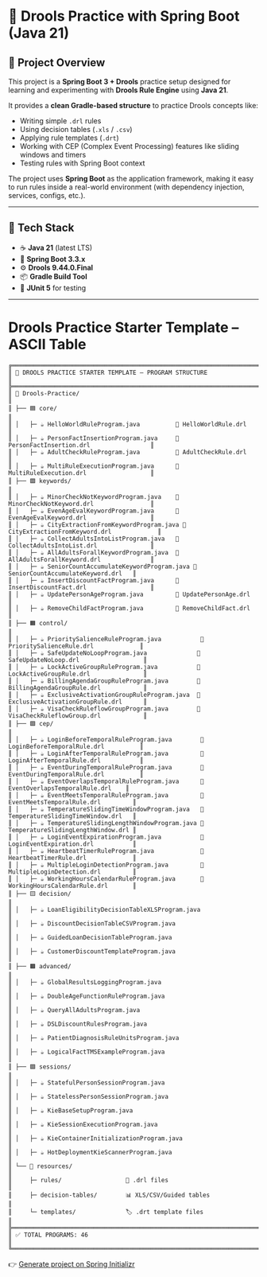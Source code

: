 # 📘 Drools Practice with Spring Boot (Java 21)

## 🔹 Project Overview
This project is a **Spring Boot 3 + Drools** practice setup designed for learning and experimenting with **Drools Rule Engine** using **Java 21**.

It provides a **clean Gradle-based structure** to practice Drools concepts like:

- Writing simple `.drl` rules
- Using decision tables (`.xls` / `.csv`)
- Applying rule templates (`.drt`)
- Working with CEP (Complex Event Processing) features like sliding windows and timers
- Testing rules with Spring Boot context

The project uses **Spring Boot** as the application framework, making it easy to run rules inside a real-world environment (with dependency injection, services, configs, etc.).

---

## 🔹 Tech Stack
- ☕ **Java 21** (latest LTS)
- 🌱 **Spring Boot 3.3.x**
- ⚙️ **Drools 9.44.0.Final**
- 📦 **Gradle Build Tool**
- 🧪 **JUnit 5** for testing

---

# Drools Practice Starter Template – ASCII Table

```
╔════════════════════════════════════════════════════════════════════════════════════════════╗
║ 🔹 DROOLS PRACTICE STARTER TEMPLATE – PROGRAM STRUCTURE                       			 ║
╠════════════════════════════════════════════════════════════════════════════════════════════╣
║ 📂 Drools-Practice/                                                           			 ║
║ ├── 🟦 core/                                                                  			 ║
║ │   ├─ ☕ HelloWorldRuleProgram.java          📜 HelloWorldRule.drl           			 ║
║ │   ├─ ☕ PersonFactInsertionProgram.java     📜 PersonFactInsertion.drl      			 ║
║ │   ├─ ☕ AdultCheckRuleProgram.java          📜 AdultCheckRule.drl           			 ║
║ │   ├─ ☕ MultiRuleExecutionProgram.java      📜 MultiRuleExecution.drl       			 ║
║ ├── 🟪 keywords/                                                              			 ║
║ │   ├─ ☕ MinorCheckNotKeywordProgram.java    📜 MinorCheckNotKeyword.drl     			 ║
║ │   ├─ ☕ EvenAgeEvalKeywordProgram.java      📜 EvenAgeEvalKeyword.drl       			 ║
║ │   ├─ ☕ CityExtractionFromKeywordProgram.java 📜 CityExtractionFromKeyword.drl 			 ║
║ │   ├─ ☕ CollectAdultsIntoListProgram.java   📜 CollectAdultsIntoList.drl    			 ║
║ │   ├─ ☕ AllAdultsForallKeywordProgram.java  📜 AllAdultsForallKeyword.drl   			 ║
║ │   ├─ ☕ SeniorCountAccumulateKeywordProgram.java 📜 SeniorCountAccumulateKeyword.drl 	 ║
║ │   ├─ ☕ InsertDiscountFactProgram.java      📜 InsertDiscountFact.drl       			 ║
║ │   ├─ ☕ UpdatePersonAgeProgram.java         📜 UpdatePersonAge.drl          			 ║
║ │   ├─ ☕ RemoveChildFactProgram.java         📜 RemoveChildFact.drl          			 ║
║ ├── 🟧 control/                                                               			 ║
║ │   ├─ ☕ PrioritySalienceRuleProgram.java           📜 PrioritySalienceRule.drl 			 ║
║ │   ├─ ☕ SafeUpdateNoLoopProgram.java              📜 SafeUpdateNoLoop.drl      			 ║
║ │   ├─ ☕ LockActiveGroupRuleProgram.java           📜 LockActiveGroupRule.drl   			 ║
║ │   ├─ ☕ BillingAgendaGroupRuleProgram.java        📜 BillingAgendaGroupRule.drl			 ║
║ │   ├─ ☕ ExclusiveActivationGroupRuleProgram.java  📜 ExclusiveActivationGroupRule.drl 	 ║
║ │   ├─ ☕ VisaCheckRuleflowGroupProgram.java        📜 VisaCheckRuleflowGroup.drl			 ║
║ ├── 🟩 cep/                                                                   			 ║
║ │   ├─ ☕ LoginBeforeTemporalRuleProgram.java        📜 LoginBeforeTemporalRule.drl 		 ║
║ │   ├─ ☕ LoginAfterTemporalRuleProgram.java         📜 LoginAfterTemporalRule.drl  		 ║
║ │   ├─ ☕ EventDuringTemporalRuleProgram.java        📜 EventDuringTemporalRule.drl 	 	 ║
║ │   ├─ ☕ EventOverlapsTemporalRuleProgram.java      📜 EventOverlapsTemporalRule.drl 	 ║
║ │   ├─ ☕ EventMeetsTemporalRuleProgram.java         📜 EventMeetsTemporalRule.drl         ║
║ │   ├─ ☕ TemperatureSlidingTimeWindowProgram.java   📜 TemperatureSlidingTimeWindow.drl   ║
║ │   ├─ ☕ TemperatureSlidingLengthWindowProgram.java 📜 TemperatureSlidingLengthWindow.drl ║
║ │   ├─ ☕ LoginEventExpirationProgram.java           📜 LoginEventExpiration.drl           ║
║ │   ├─ ☕ HeartbeatTimerRuleProgram.java             📜 HeartbeatTimerRule.drl             ║
║ │   ├─ ☕ MultipleLoginDetectionProgram.java         📜 MultipleLoginDetection.drl         ║
║ │   ├─ ☕ WorkingHoursCalendarRuleProgram.java       📜 WorkingHoursCalendarRule.drl       ║
║ ├── 🟨 decision/                                                                           ║
║ │   ├─ ☕ LoanEligibilityDecisionTableXLSProgram.java                                      ║
║ │   ├─ ☕ DiscountDecisionTableCSVProgram.java                                             ║
║ │   ├─ ☕ GuidedLoanDecisionTableProgram.java                                              ║
║ │   ├─ ☕ CustomerDiscountTemplateProgram.java                                             ║
║ ├── 🟫 advanced/                                                                           ║
║ │   ├─ ☕ GlobalResultsLoggingProgram.java                                                 ║
║ │   ├─ ☕ DoubleAgeFunctionRuleProgram.java                                                ║
║ │   ├─ ☕ QueryAllAdultsProgram.java                                          			 ║
║ │   ├─ ☕ DSLDiscountRulesProgram.java                                        			 ║
║ │   ├─ ☕ PatientDiagnosisRuleUnitsProgram.java                               			 ║
║ │   ├─ ☕ LogicalFactTMSExampleProgram.java                                   			 ║
║ ├── 🟪 sessions/                                                              			 ║
║ │   ├─ ☕ StatefulPersonSessionProgram.java                                   			 ║
║ │   ├─ ☕ StatelessPersonSessionProgram.java                                  			 ║
║ │   ├─ ☕ KieBaseSetupProgram.java                                            			 ║
║ │   ├─ ☕ KieSessionExecutionProgram.java                                     			 ║
║ │   ├─ ☕ KieContainerInitializationProgram.java                              			 ║
║ │   ├─ ☕ HotDeploymentKieScannerProgram.java                                 			 ║
║ └── 📁 resources/                                                             			 ║
║     ├─ rules/                  📜 .drl files                                 				 ║
║     ├─ decision-tables/        📊 XLS/CSV/Guided tables                      				 ║
║     └─ templates/              🏷️ .drt template files                        				 ║
╠════════════════════════════════════════════════════════════════════════════════════════════╣
║ ✅ TOTAL PROGRAMS: 46                                                       				 ║
╚════════════════════════════════════════════════════════════════════════════════════════════╝
```


👉 [Generate project on Spring Initializr](https://start.spring.io/#!type=gradle-project&language=java&platformVersion=3.5.5&packaging=jar&jvmVersion=21&groupId=com.kaleshrikant.drools&artifactId=Drools-Practice&name=Drools-Practice&description=This%20project%20is%20a%20Spring%20Boot%203%20%2B%20Drools%20practice%20setup%20designed%20for%20learning%20and%20experimenting%20with%20Drools%20Rule%20Engine%20using%20Java%2021.&packageName=com.kaleshrikant.drools&dependencies=)

